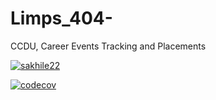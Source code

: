 # Limps_404-
CCDU, Career Events Tracking and Placements

[![sakhile22](https://circleci.com/gh/sakhile22/software-design-project/tree/Students.svg?style=svg)](https://circleci.com/gh/sakhile22/software-design-project/tree/Students)

[![codecov](https://codecov.io/gh/sakhile22/software-design-project/branch/master/graph/badge.svg)](https://codecov.io/gh/sakhile22/software-design-project)
